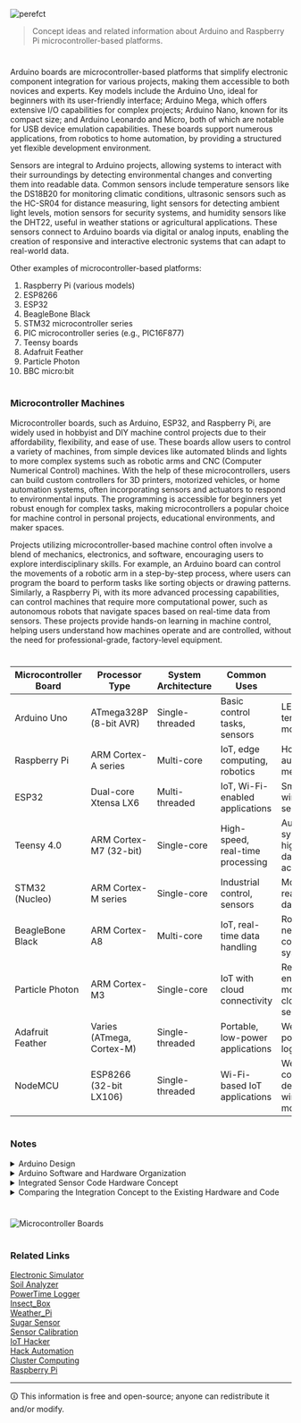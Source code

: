 ![perefct](https://github.com/user-attachments/assets/50542e67-b05b-4425-87b7-6d85aaff2b8e)

> Concept ideas and related information about Arduino and Raspberry Pi microcontroller-based platforms.

#

Arduino boards are microcontroller-based platforms that simplify electronic component integration for various projects, making them accessible to both novices and experts. Key models include the Arduino Uno, ideal for beginners with its user-friendly interface; Arduino Mega, which offers extensive I/O capabilities for complex projects; Arduino Nano, known for its compact size; and Arduino Leonardo and Micro, both of which are notable for USB device emulation capabilities. These boards support numerous applications, from robotics to home automation, by providing a structured yet flexible development environment.

Sensors are integral to Arduino projects, allowing systems to interact with their surroundings by detecting environmental changes and converting them into readable data. Common sensors include temperature sensors like the DS18B20 for monitoring climatic conditions, ultrasonic sensors such as the HC-SR04 for distance measuring, light sensors for detecting ambient light levels, motion sensors for security systems, and humidity sensors like the DHT22, useful in weather stations or agricultural applications. These sensors connect to Arduino boards via digital or analog inputs, enabling the creation of responsive and interactive electronic systems that can adapt to real-world data.

Other examples of microcontroller-based platforms:

1. Raspberry Pi (various models)
2. ESP8266
3. ESP32
4. BeagleBone Black
5. STM32 microcontroller series
6. PIC microcontroller series (e.g., PIC16F877)
7. Teensy boards
8. Adafruit Feather
9. Particle Photon
10. BBC micro:bit

#
### Microcontroller Machines

Microcontroller boards, such as Arduino, ESP32, and Raspberry Pi, are widely used in hobbyist and DIY machine control projects due to their affordability, flexibility, and ease of use. These boards allow users to control a variety of machines, from simple devices like automated blinds and lights to more complex systems such as robotic arms and CNC (Computer Numerical Control) machines. With the help of these microcontrollers, users can build custom controllers for 3D printers, motorized vehicles, or home automation systems, often incorporating sensors and actuators to respond to environmental inputs. The programming is accessible for beginners yet robust enough for complex tasks, making microcontrollers a popular choice for machine control in personal projects, educational environments, and maker spaces.

Projects utilizing microcontroller-based machine control often involve a blend of mechanics, electronics, and software, encouraging users to explore interdisciplinary skills. For example, an Arduino board can control the movements of a robotic arm in a step-by-step process, where users can program the board to perform tasks like sorting objects or drawing patterns. Similarly, a Raspberry Pi, with its more advanced processing capabilities, can control machines that require more computational power, such as autonomous robots that navigate spaces based on real-time data from sensors. These projects provide hands-on learning in machine control, helping users understand how machines operate and are controlled, without the need for professional-grade, factory-level equipment.

#

| Microcontroller Board | Processor Type              | System Architecture | Common Uses                       | Example Projects                   |
|-----------------------|-----------------------------|---------------------|-----------------------------------|------------------------------------|
| Arduino Uno           | ATmega328P (8-bit AVR)      | Single-threaded    | Basic control tasks, sensors     | LED control, temperature monitoring|
| Raspberry Pi          | ARM Cortex-A series         | Multi-core         | IoT, edge computing, robotics    | Home automation, media server      |
| ESP32                 | Dual-core Xtensa LX6        | Multi-threaded     | IoT, Wi-Fi-enabled applications  | Smart lights, wireless sensors     |
| Teensy 4.0            | ARM Cortex-M7 (32-bit)      | Single-core        | High-speed, real-time processing | Audio synthesis, high-speed data acquisition |
| STM32 (Nucleo)        | ARM Cortex-M series         | Single-core        | Industrial control, sensors      | Motor control, real-time data logging |
| BeagleBone Black      | ARM Cortex-A8               | Multi-core         | IoT, real-time data handling     | Robotics, networked control systems |
| Particle Photon       | ARM Cortex-M3               | Single-core        | IoT with cloud connectivity      | Remote environmental monitoring, cloud-based sensors |
| Adafruit Feather      | Varies (ATmega, Cortex-M)   | Single-threaded    | Portable, low-power applications | Wearables, portable data loggers   |
| NodeMCU               | ESP8266 (32-bit LX106)      | Single-threaded    | Wi-Fi-based IoT applications     | Web-controlled devices, wireless data monitoring |

#
### Notes

<details><summary>Arduino Design</summary>
<br>

### Arduino Design

Arduino hardware design is a fundamental aspect of creating any interactive project. At its core, an Arduino board typically includes a microcontroller, digital and analog I/O pins, power supply connectors, and sometimes communication interfaces for added functionalities. This modular architecture enables hobbyists and professionals alike to prototype rapidly and efficiently. Designing an Arduino-based project begins with selecting the appropriate board model—like the Arduino Uno for beginners or the more advanced Arduino Mega for projects requiring numerous I/O ports. Additionally, components such as sensors, actuators, and displays can be integrated to expand capabilities. Essential considerations in hardware design include power requirements, pin assignments, and the physical layout to ensure stability and functionality in the final assembly.

Code design in Arduino projects is just as critical as the hardware configuration. Arduino programs, or sketches, are written in a dialect of C++ tailored for simplicity and ease of use. The Arduino IDE (Integrated Development Environment) aids in writing, testing, and uploading code to the board. Good code design starts with a clear understanding of the tasks at hand and how different components interact with the microcontroller. It involves structuring code into functions that perform specific tasks, managing timing issues, and handling input and output operations efficiently. Comments and proper indentation are crucial for maintaining readability and making the code accessible to others or for future modifications.

The synergy between hardware and code design defines the success of an Arduino project. For example, if an Arduino is used to control a greenhouse environment, hardware design would involve selecting appropriate sensors for temperature and humidity, actuators for windows or fans, and perhaps a display for real-time monitoring. The corresponding code would need to efficiently read sensor data, make decisions to adjust the environment, and possibly log data or alert the user to any critical changes. Testing and iterative refinement are key, as they ensure that both the hardware setup and the software work seamlessly together to meet the project's objectives. By thoughtfully designing both the hardware and the software, makers can ensure their projects are both functional and robust.

#

<br>
</details>
<details><summary>Arduino Software and Hardware Organization</summary>
<br>

### Arduino Software and Hardware Organization

1. Arduino Software:

a. Arduino IDE (Integrated Development Environment):

- The primary tool for writing and uploading code to Arduino boards.
- Provides a simple, user-friendly interface for coding, debugging, and managing libraries.
- Supports multiple programming languages, primarily C and C++.

b. Arduino Libraries:

- Reusable code libraries for performing specific tasks, such as controlling motors, reading sensors, and handling communications.
- Libraries can be added via the Library Manager in the IDE or downloaded from external sources.

c. Arduino Language:

- Based on C/C++, simplifying certain complex programming aspects for easier hardware interaction.
- Includes specific structures and functions like setup(), loop(), pinMode(), digitalWrite(), analogRead(), etc.

d. Board Manager:
- Allows users to add support for different Arduino boards (e.g., Uno, Mega, Leonardo) and third-party boards.

e. Serial Monitor:
- A tool within the IDE that allows data to be sent and received on the Arduino's serial ports, useful for debugging.

2. Arduino Hardware:

a. Microcontroller:
- Typically an Atmel AVR microcontroller (e.g., ATmega328, ATmega2560), though newer models may use different chips.
- Acts as the brain of the Arduino, running the code loaded from the IDE.

b. Input/Output Pins:
- Digital pins: Can be used for digital input (sensors) or output (LEDs, motors).
- Analog pins: Used primarily for analog input (e.g., reading from a potentiometer).
- Some pins offer specialized functions like PWM output or I2C communication.

c. Power Supply:
- Can be powered via USB or an external power source (e.g., AC-to-DC adapter or batteries).
- Includes voltage regulators to ensure the microcontroller and other components receive a stable voltage.

d. Communication Interfaces:
- Supports various communication protocols like SPI, I2C, and UART for interacting with other devices and sensors.

e. On-board LED:
- Most boards include a basic LED connected to a digital pin (usually pin 13) for simple tests and status indication.

f. Reset Button:
- Allows for manually resetting the microcontroller, useful during development and troubleshooting.

By understanding the organization and capabilities of both the Arduino software and hardware, developers can effectively utilize the platform for a wide range of electronics projects.

#

<br>
</details>
<details><summary>Integrated Sensor Code Hardware Concept</summary>
<br>

### Integrated Sensor Code Hardware Concept

Integrating Arduino and Raspberry Pi code directly into sensor hardware components by factory default involves pre-installing certain software elements that make the sensors ready to use with these platforms out of the box. Here’s how this concept affects hardware requirements and the development of custom projects:

Hardware Requirements:

1. Memory and Storage: Embedding code directly onto the sensor hardware would require some form of non-volatile memory (like EEPROM or flash memory) to store the code. Most simple sensors don't have this and are designed just to relay raw data. Therefore, additional hardware in the form of memory storage would be necessary.

2. Processor Capability: If the sensor needs to perform any preprocessing or run complex code (like interfacing protocols or data filtering), a microcontroller might be needed directly on the sensor. This is beyond what typical simple sensors incorporate.

3. Power Consumption: Adding processing and memory capabilities will increase the power requirements of the sensor. This needs to be considered, especially for battery-operated or energy-efficient systems.

Ease of Development for Custom Projects:

1. Plug and Play: Pre-installed code can make sensors almost plug-and-play with popular development platforms like Arduino and Raspberry Pi. This significantly simplifies the initial setup and integration, allowing developers to focus on higher-level application development.

2. Standardization: Having a standard codebase or API on the sensors can make it easier to interchange different sensors without changing the main application code. This can be particularly beneficial in prototyping and educational environments.

3. Customization and Flexibility: While pre-installed code can speed up development, it might limit flexibility. Developers might need to overwrite the default code to meet specific needs, which could complicate the development process if not handled properly.

4. Support and Updates: Maintaining the pre-installed code, providing updates, and managing different versions of firmware can add complexity for sensor manufacturers.

Conclusion:

Integrating Arduino and Raspberry Pi code into sensor hardware by default can make development easier and faster for many users, particularly those new to electronics or those needing rapid prototyping capabilities. However, it does require additional hardware and considerations around flexibility, power consumption, and ongoing support. For complex or highly customized projects, the benefits might be outweighed by the constraints of pre-installed code.

#

<br>
</details>
<details><summary>Comparing the Integration Concept to the Existing Hardware and Code</summary>
<br>

### Comparing the Integration Concept to the Existing Hardware and Code

Comparing the concept of integrating Arduino and Raspberry Pi code into sensor hardware components by factory default to the traditional approach where hardware and code are designed and integrated separately:

Existing Hardware and Code Design:

1. Hardware Focus: Traditional sensors are designed to perform specific functions with minimal processing capability. They output raw data requiring external processing, typically via a microcontroller or dedicated processor.

2. Flexibility: Developers have the freedom to choose any microcontroller or development board that suits their project’s requirements, allowing for tailored solutions optimizing performance and cost. Code can be developed and uploaded based on specific project needs, allowing for greater customization.

3. Complexity: This approach requires more initial setup and knowledge, as users need to understand both the sensor mechanics and how to program a controller to interact with the sensor. Integrating and troubleshooting hardware and software separately can be time-consuming, especially for beginners.

4. Modularity: Components can be swapped easily without affecting other parts of a system. This is beneficial for iterative testing and development. Replacement and upgrades can be made individually without needing to alter the entire system.

5. Development and Support: Support and development are generally community-driven or left to the developer, with minimal input from hardware manufacturers beyond basic documentation.

Integrated Hardware and Code Design (Arduino and Raspberry Pi Pre-installed Code):

1. Hardware Focus: Incorporates both the sensor and a minimal processing capability, possibly with pre-loaded code that facilitates quick integration with common platforms like Arduino and Raspberry Pi. May include onboard non-volatile memory for storing code and even a small processor for basic tasks.

2. Flexibility: While offering quicker setup times, this approach could limit the developer's ability to customize the sensor’s behavior if the pre-installed code does not suit their needs exactly. Modifying or bypassing the pre-installed code might require additional knowledge and could complicate the development process.

3. Complexity: Reduces the initial complexity for users, providing a more straightforward setup that could be particularly advantageous for educational purposes or hobbyists. Minimizes the need for extensive programming knowledge to get started.

4. Modularity: Less modular in terms of replacing or upgrading specific parts of the sensor module, as the code and hardware are tightly integrated. Revisions to the sensor or the code could require complete replacement of the module.

5. Development and Support: Requires ongoing support from manufacturers to provide firmware updates and ensure compatibility with future versions of Arduino and Raspberry Pi platforms. Potential for a standardized API which could simplify certain aspects of development but might also standardize functionality to a one-size-fits-all model.

Conclusion:

The choice between these two designs hinges on the specific requirements of the project and the developer's preference for flexibility versus ease of use. Traditional designs offer more customization and modularity, which can be crucial for complex or highly optimized systems. In contrast, integrated designs with pre-installed code can significantly reduce the barrier to entry and simplify the development process, making them ideal for educational purposes, hobbyists, and rapid prototyping.

<br>
</details>

#

![Microcontroller Boards](https://github.com/sourceduty/Microcontroller_Boards/assets/123030236/0dabdb09-76fc-4897-aba0-3f59dfba0c07)

#
### Related Links

[Electronic Simulator](https://chat.openai.com/g/g-409Bg1hAQ-electronic-simulator)
<br>
[Soil Analyzer](https://github.com/sourceduty/Soil_Analyzer)
<br>
[PowerTime Logger](https://github.com/sourceduty/PowerTime)
<br>
[Insect_Box](https://github.com/sourceduty/Insect_Box)
<br>
[Weather_Pi](https://github.com/sourceduty/Weather_Pi)
<br>
[Sugar Sensor](https://github.com/sourceduty/Sugar_Sensor)
<br>
[Sensor Calibration](https://github.com/sourceduty/Sensor_Calibration)
<br>
[IoT Hacker](https://github.com/sourceduty/IoT_Hacker)
<br>
[Hack Automation](https://github.com/sourceduty/Hack_Automation)
<br>
[Cluster Computing](https://github.com/sourceduty/Cluster_Computing/tree/main)
<br>
[Raspberry Pi](https://github.com/sourceduty/Raspberry_Pi)

***
🛈 This information is free and open-source; anyone can redistribute it and/or modify.

